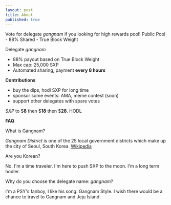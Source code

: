 ```yaml
---
layout: post
title: About
published: true
---
```

Vote for delegate *gangnam* if you looking for high rewards pool!
Public Pool - 88% Shared - True Block Weight

Delegate   _gangnam_

-   88% payout based on True Block Weight
-   Max cap: 25,000 SXP
-   Automated sharing, payment **every 8 hours**

**Contributions**
- buy the dips, hodl SXP for long time
- sponsor some events: AMA, meme contest (soon)
- support other delegates with spare votes

_SXP_  to  $**8** then $**18** then $**28**. HODL

**FAQ**

What is Gangnam?

*Gangnam District* is one of the 25 local government districts which make up the city of Seoul, South Korea. [Wikipedia](https://en.wikipedia.org/wiki/Gangnam_District)

Are you Korean?

No. I'm a time traveler. I'm here to push SXP to the moon. I'm a long term hodler.

Why do you choose the delegate name: *gangnam*?

I'm a PSY's fanboy, I like his song: Gangnam Style. I wish there would be a chance to travel to Gangnam and Jeju Island.